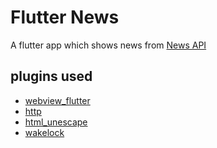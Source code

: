 # Flutter News

A flutter app which shows news from [News API](https://newsapi.org/)

## plugins used
- [webview_flutter](https://pub.dev/packages/webview_flutter)
- [http](https://pub.dev/packages/http)
- [html_unescape](https://pub.dev/packages/html_unescape)
- [wakelock](https://pub.dev/packages/wakelock)
